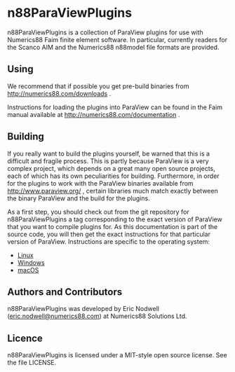 # n88ParaViewPlugins

n88ParaViewPlugins is a collection of ParaView plugins for use with Numerics88 Faim finite
element software. In particular, currently readers for the Scanco AIM and the Numerics88
n88model file formats are provided.


## Using

We recommend that if possible you get pre-build binaries from http://numerics88.com/downloads .

Instructions for loading the plugins into ParaView can be found in the Faim manual
available at http://numerics88.com/documentation .

## Building

If you really want to build the plugins yourself, be warned that this is a difficult and
fragile process. This is partly because ParaView is a very complex project, which depends
on a great many open source projects, each of which has its own peculiarities for building.
Furthermore, in order for the plugins to work with the ParaView binaries available
from http://www.paraview.org/ , certain libraries much match exactly between the binary
ParaView and the build for the plugins.

As a first step, you should check out from the git repository for
n88ParaViewPlugins a tag corresponding to the exact version of ParaView that you want to compile
plugins for. As this documentation is part of the source code, you will then get the
exact instructions for that particular version of ParaView. Instructions are specific
to the operating system:

- [Linux](./Build-Linux.md)
- [Windows](./Build-Windows.md)
- [macOS](./Build-Mac.md)


## Authors and Contributors

n88ParaViewPlugins was developed by Eric Nodwell (eric.nodwell@numerics88.com) at Numerics88
Solutions Ltd.


## Licence

n88ParaViewPlugins is licensed under a MIT-style open source license. See the file LICENSE.
